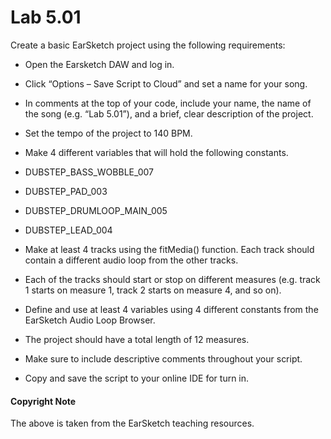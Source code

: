 # Lab 5.01

Create a basic EarSketch project using the following requirements:

* Open the Earsketch DAW and log in.

* Click “Options – Save Script to Cloud” and set a name for your song.

* In comments at the top of your code, include your name, the name of the song (e.g. “Lab 5.01”), and a brief, clear description of the project.

* Set the tempo of the project to 140 BPM.

* Make 4 different variables that will hold the following constants.

* DUBSTEP_BASS_WOBBLE_007
* DUBSTEP_PAD_003
* DUBSTEP_DRUMLOOP_MAIN_005
* DUBSTEP_LEAD_004

* Make at least 4 tracks using the fitMedia() function. Each track should contain a different audio loop from the other tracks.

* Each of the tracks should start or stop on different measures (e.g. track 1 starts on measure 1, track 2 starts on measure 4, and so on).

* Define and use at least 4 variables using 4 different constants from the EarSketch Audio Loop Browser.


* The project should have a total length of 12 measures.

* Make sure to include descriptive comments throughout your script.

* Copy and save the script to your online IDE for turn in.



#### Copyright Note
The above is taken from the EarSketch teaching resources. 
